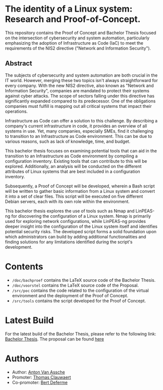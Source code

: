 # The identity of a Linux system: Research and Proof-of-Concept.

This repository contains the Proof of Concept and Bachelor Thesis focused on the intersection of cybersecurity and system automation, particularly emphasizing the adoption of Infrastructure as Code (IaC) to meet the requirements of the NIS2 directive ("Network and Information Security").

## Abstract

The subjects of cybersecurity and system automation are both crucial in the IT world.
However, merging these two topics isn't always straightforward for every company.
With the new NIS2 directive, also known as "Network and Information Security", companies are mandated to protect their systems against cyber attacks. The scope of sectors falling under this directive has significantly expanded compared to its predecessor. One of the obligations companies must fulfill is mapping out all critical systems that impact their operations.

Infrastructure as Code can offer a solution to this challenge.
By describing a company's current infrastructure in code, it provides an overview of all systems in use.
Yet, many companies, especially SMEs, find it challenging to transition to an Infrastructure as Code environment.
This can be due to various reasons, such as lack of knowledge, time, and budget.

This bachelor thesis focuses on examining potential tools that can aid in the transition to an Infrastructure as Code environment by compiling a configuration inventory.
Existing tools that can contribute to this will be explored.
Additionally, an analysis will be conducted on the different attributes of Linux systems that are best included in a configuration inventory.

Subsequently, a Proof of Concept will be developed, wherein a Bash script will be written to gather basic information from a Linux system and convert it into a set of clear files.
This script will be executed on five different Debian servers, each with its own role within the environment.

This bachelor thesis explores the use of tools such as Nmap and LinPEAS-ng for discovering the configuration of a Linux system.
Nmap is primarily used for exploring network configurations, while LinPEAS-ng provides deeper insight into the configuration of the Linux system itself and identifies potential security risks.
The developed script forms a solid foundation upon which administrators can build by adding additional functionalities and finding solutions for any limitations identified during the script's development.

# Contents

- `/doc/bachproef` contains the LaTeX source code of the Bachelor Thesis.
- `/doc/voorstel` contains the LaTeX source code of the Proposal.
- `/src/poc` contains the code related to the configuration of the virtual environment and the deployment of the Proof of Concept.
- `/src/tools` contains the script developed for the Proof of Concept.

# Latest Build

For the latest build of the Bachelor Thesis, please refer to the following link: [Bachelor Thesis](https://github.com/AntonVanAssche/hogent-bachelorproef/actions/workflows/thesis-docker-tex-to-pdf.yml).
The proposal can be found [here](https://github.com/AntonVanAssche/hogent-bachelorproef/actions/workflows/proposal-docker-tex-to-pdf.yml)

# Authors

- Author: [Anton Van Assche](https://www.github.com/AntonVanAssche)
- Promoter: [Thomas Clauwaert](https://github.com/Ciberth)
- Co-promoter: [Bert Deferme](https://www.github.com/bdeferme)
